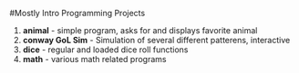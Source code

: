 #Mostly Intro Programming Projects

1. **animal** - simple program, asks for and displays favorite animal 
2. **conway GoL Sim** - Simulation of several different patterens, interactive
3. **dice** - regular and loaded dice roll functions
4. **math**  - various math related programs  
 
